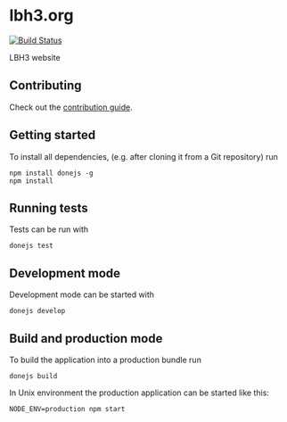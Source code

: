 # lbh3.org

[![Build Status](https://travis-ci.org/<your-username>/place-my-order.png?branch=master)](https://travis-ci.org/<your-username>/place-my-order)


LBH3 website

## Contributing

Check out the [contribution guide](CONTRIBUTING.md).

## Getting started

To install all dependencies, (e.g. after cloning it from a Git repository) run

```
npm install donejs -g
npm install
```

## Running tests

Tests can be run with

```
donejs test
```

## Development mode

Development mode can be started with

```
donejs develop
```

## Build and production mode

To build the application into a production bundle run

```
donejs build
```

In Unix environment the production application can be started like this:

```
NODE_ENV=production npm start
```
